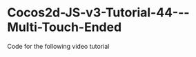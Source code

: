 Cocos2d-JS-v3-Tutorial-44---Multi-Touch-Ended
=============================================

Code for the following video tutorial 
